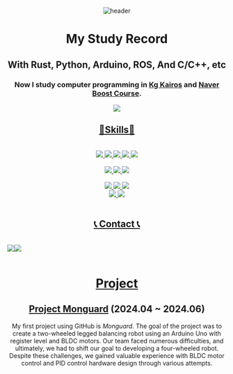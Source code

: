 <div align="center">

![header](https://capsule-render.vercel.app/api?type=waving&text=Kim%20Minwoo&animation=scaleIn&color=timeAuto)
<div align="center">
  
  # My Study Record
  ## With Rust, Python, Arduino, ROS, And C/C++, etc
  ### Now I study computer programming in [Kg Kairos](https://kg-kairos.kr) and [Naver Boost Course](https://boostcourse.org).
<div align="center">
  <a href="s">
    <img src="https://github-readme-stats.vercel.app/api/top-langs/?username=KimMinwoo1214&exclude_repo=dkssud8150.github.io&layout=compact&theme=transparent" />
<br/>
</div>
<div align="center">
  
  ## 🌟Skills🌟

<br/>
<div align="center">
  <img src="https://img.shields.io/badge/Python-FFD43B?style=for-the-badge&logo=python&logoColor=blue">
  <img src="https://img.shields.io/badge/openCV-11557c.svg?style=for-the-badge&logo=openCV&logoColor=white">
  <img src="https://img.shields.io/badge/pandas-150458.svg?style=for-the-badge&logo=pandas&logoColor=white">
  <img src="https://img.shields.io/badge/numpy-4d77cf.svg?style=for-the-badge&logo=numpy&logoColor=white">
  <img src="https://img.shields.io/badge/TensorFlow%20-%20FF6F00?style=for-the-badge&logo=tensorflow">
</div>
<br/>

<div align="center">
  <img src="https://img.shields.io/badge/github-181717?style=for-the-badge&logo=github&logoColor=white">
  <img src="https://img.shields.io/badge/Obsidian-7C3AED?style=for-the-badge&logo=obsidian&logoColor=white">
  <img src="https://img.shields.io/badge/notion-%23000000?style=for-the-badge&logo=notion&logoColor=white">
</div>
<br/>

<div align="center">
  <img src="https://img.shields.io/badge/ubuntu-%23E95420?style=for-the-badge&logo=ubuntu&logoColor=white">
  <img src="https://img.shields.io/badge/MATLAB-0076A8?style=for-the-badge&logo=mathworks&logoColor=white">
  <img src="https://img.shields.io/badge/VSCode-007ACC?style=for-the-badge&logo=VisualStudioCode&logoColor=white">
  <br/>
  
<div align="center">
  <img src="https://img.shields.io/badge/Arduino-00878F.svg?style=for-the-badge&logo=Arduino&logoColor=white">
  <img src="https://img.shields.io/badge/Rust-black?style=for-the-badge&logo=rust&logoColor=#E57324">
</div>
<br/>

## 📞 Contact 📞 
</a>
<br/>
<div style="display:flex; flex-direction:row;">
    <a href="mailto:werkm1214@hanyang.ac.kr">
    <img src="https://img.shields.io/badge/Gmail-EA4335?style=for-the-badge&logo=Gmail&logoColor=white">
    <a href="https://www.linkedin.com/in/민우-김-8b6aa8291">  
    <img src="https://img.shields.io/badge/LinkedIn-0077B5?style=for-the-badge&logo=linkedin&logoColor=white">

</div>
<br/>

# Project

## [Project Monguard](https://github.com/MiRuAE/project_monguard) (2024.04 ~ 2024.06)
</div>
<div align="center">

  My first project using GitHub is *Monguard*. The goal of the project was to create a two-wheeled legged balancing robot using an Arduino Uno with register level and BLDC motors.
  Our team faced numerous difficulties, and ultimately, we had to shift our goal to developing a four-wheeled robot. Despite these challenges, we gained valuable experience with BLDC motor control and PID control hardware design through various attempts.
